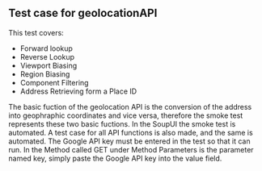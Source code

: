 ## Test case for geolocationAPI

This test covers:

 - Forward lookup 
 - Reverse Lookup
 - Viewport Biasing
 - Region Biasing
 - Component Filtering
 - Address Retrieving form a Place ID

The basic fuction of the geolocation API is the conversion of the address into geophraphic coordinates and vice versa, therefore the smoke test represents these two basic fuctions.
In the SoupUI the smoke test is automated.
A test case for all API functions is also made, and the same is automated.
The Google API key must be entered in the test so that it can run.
In the Method called GET under Method Parameters is the parameter named key, simply paste the Google API key into the value field.
